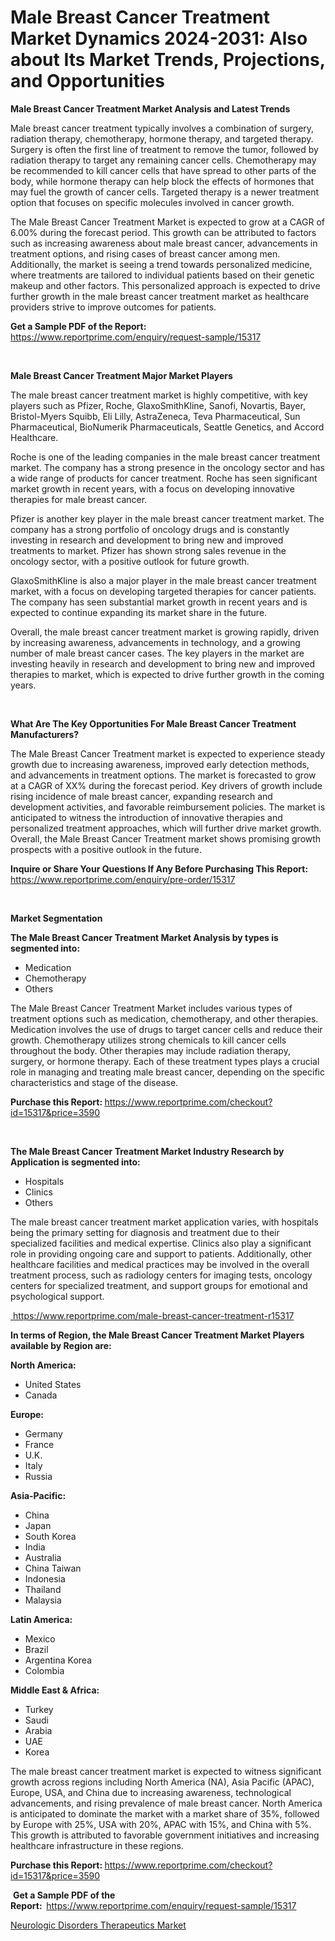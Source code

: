 <p><h1>Male Breast Cancer Treatment Market Dynamics 2024-2031: Also about Its Market Trends, Projections, and Opportunities</h1></p><p><strong>Male Breast Cancer Treatment Market Analysis and Latest Trends</strong></p>
<p><p>Male breast cancer treatment typically involves a combination of surgery, radiation therapy, chemotherapy, hormone therapy, and targeted therapy. Surgery is often the first line of treatment to remove the tumor, followed by radiation therapy to target any remaining cancer cells. Chemotherapy may be recommended to kill cancer cells that have spread to other parts of the body, while hormone therapy can help block the effects of hormones that may fuel the growth of cancer cells. Targeted therapy is a newer treatment option that focuses on specific molecules involved in cancer growth.</p><p>The Male Breast Cancer Treatment Market is expected to grow at a CAGR of 6.00% during the forecast period. This growth can be attributed to factors such as increasing awareness about male breast cancer, advancements in treatment options, and rising cases of breast cancer among men. Additionally, the market is seeing a trend towards personalized medicine, where treatments are tailored to individual patients based on their genetic makeup and other factors. This personalized approach is expected to drive further growth in the male breast cancer treatment market as healthcare providers strive to improve outcomes for patients.</p></p>
<p><strong>Get a Sample PDF of the Report:&nbsp;</strong> <a href="https://www.reportprime.com/enquiry/request-sample/15317">https://www.reportprime.com/enquiry/request-sample/15317</a></p>
<p>&nbsp;</p>
<p><strong>Male Breast Cancer Treatment Major Market Players</strong></p>
<p><p>The male breast cancer treatment market is highly competitive, with key players such as Pfizer, Roche, GlaxoSmithKline, Sanofi, Novartis, Bayer, Bristol-Myers Squibb, Eli Lilly, AstraZeneca, Teva Pharmaceutical, Sun Pharmaceutical, BioNumerik Pharmaceuticals, Seattle Genetics, and Accord Healthcare.</p><p>Roche is one of the leading companies in the male breast cancer treatment market. The company has a strong presence in the oncology sector and has a wide range of products for cancer treatment. Roche has seen significant market growth in recent years, with a focus on developing innovative therapies for male breast cancer.</p><p>Pfizer is another key player in the male breast cancer treatment market. The company has a strong portfolio of oncology drugs and is constantly investing in research and development to bring new and improved treatments to market. Pfizer has shown strong sales revenue in the oncology sector, with a positive outlook for future growth.</p><p>GlaxoSmithKline is also a major player in the male breast cancer treatment market, with a focus on developing targeted therapies for cancer patients. The company has seen substantial market growth in recent years and is expected to continue expanding its market share in the future.</p><p>Overall, the male breast cancer treatment market is growing rapidly, driven by increasing awareness, advancements in technology, and a growing number of male breast cancer cases. The key players in the market are investing heavily in research and development to bring new and improved therapies to market, which is expected to drive further growth in the coming years.</p></p>
<p>&nbsp;</p>
<p><strong>What Are The Key Opportunities For Male Breast Cancer Treatment Manufacturers?</strong></p>
<p><p>The Male Breast Cancer Treatment market is expected to experience steady growth due to increasing awareness, improved early detection methods, and advancements in treatment options. The market is forecasted to grow at a CAGR of XX% during the forecast period. Key drivers of growth include rising incidence of male breast cancer, expanding research and development activities, and favorable reimbursement policies. The market is anticipated to witness the introduction of innovative therapies and personalized treatment approaches, which will further drive market growth. Overall, the Male Breast Cancer Treatment market shows promising growth prospects with a positive outlook in the future.</p></p>
<p><strong>Inquire or Share Your Questions If Any Before Purchasing This Report:</strong> <a href="https://www.reportprime.com/enquiry/pre-order/15317">https://www.reportprime.com/enquiry/pre-order/15317</a></p>
<p>&nbsp;</p>
<p><strong>Market Segmentation</strong></p>
<p><strong>The Male Breast Cancer Treatment Market Analysis by types is segmented into:</strong></p>
<p><ul><li>Medication</li><li>Chemotherapy</li><li>Others</li></ul></p>
<p><p>The Male Breast Cancer Treatment Market includes various types of treatment options such as medication, chemotherapy, and other therapies. Medication involves the use of drugs to target cancer cells and reduce their growth. Chemotherapy utilizes strong chemicals to kill cancer cells throughout the body. Other therapies may include radiation therapy, surgery, or hormone therapy. Each of these treatment types plays a crucial role in managing and treating male breast cancer, depending on the specific characteristics and stage of the disease.</p></p>
<p><strong>Purchase this Report:&nbsp;</strong><a href="https://www.reportprime.com/checkout?id=15317&price=3590">https://www.reportprime.com/checkout?id=15317&price=3590</a></p>
<p>&nbsp;</p>
<p><strong>The Male Breast Cancer Treatment Market Industry Research by Application is segmented into:</strong></p>
<p><ul><li>Hospitals</li><li>Clinics</li><li>Others</li></ul></p>
<p><p>The male breast cancer treatment market application varies, with hospitals being the primary setting for diagnosis and treatment due to their specialized facilities and medical expertise. Clinics also play a significant role in providing ongoing care and support to patients. Additionally, other healthcare facilities and medical practices may be involved in the overall treatment process, such as radiology centers for imaging tests, oncology centers for specialized treatment, and support groups for emotional and psychological support.</p></p>
<p><a href="https://www.reportprime.com/male-breast-cancer-treatment-r15317">&nbsp;https://www.reportprime.com/male-breast-cancer-treatment-r15317</a></p>
<p><strong>In terms of Region, the Male Breast Cancer Treatment Market Players available by Region are:</strong></p>
<p>
    <p> <strong> North America: </strong>
        <ul>
            <li>United States</li>
            <li>Canada</li>
        </ul>
        </p> 
    <p> <strong> Europe: </strong>
        <ul>
            <li>Germany</li>
            <li>France</li>
            <li>U.K.</li>
            <li>Italy</li>
            <li>Russia</li>
        </ul>
        </p> 
    <p> <strong> Asia-Pacific: </strong>
        <ul>
            <li>China</li>
            <li>Japan</li>
            <li>South Korea</li>
            <li>India</li>
            <li>Australia</li>
            <li>China Taiwan</li>
            <li>Indonesia</li>
            <li>Thailand</li>
            <li>Malaysia</li>
        </ul>
        </p> 
    <p> <strong> Latin America: </strong>
        <ul>
            <li>Mexico</li>
            <li>Brazil</li>
            <li>Argentina Korea</li>
            <li>Colombia</li>
        </ul>
        </p> 
    <p> <strong> Middle East & Africa: </strong>
        <ul>
            <li>Turkey</li>
            <li>Saudi</li>
            <li>Arabia</li>
            <li>UAE</li>
            <li>Korea</li>
        </ul>
    </p>
    </p>
<p><p>The male breast cancer treatment market is expected to witness significant growth across regions including North America (NA), Asia Pacific (APAC), Europe, USA, and China due to increasing awareness, technological advancements, and rising prevalence of male breast cancer. North America is anticipated to dominate the market with a market share of 35%, followed by Europe with 25%, USA with 20%, APAC with 15%, and China with 5%. This growth is attributed to favorable government initiatives and increasing healthcare infrastructure in these regions.</p></p>
<p><strong>Purchase this Report: </strong><a href="https://www.reportprime.com/checkout?id=15317&price=3590">https://www.reportprime.com/checkout?id=15317&price=3590</a></p>
<p>&nbsp;<strong>Get a Sample PDF of the Report:&nbsp;&nbsp;</strong><a href="https://www.reportprime.com/enquiry/request-sample/15317">https://www.reportprime.com/enquiry/request-sample/15317</a></p>
<p><strong></strong></p>
<p><p><a href="https://github.com/sifatuddin25/Market-Research-Report-List-2/blob/main/neurologic-disorders-therapeutics-market.md">Neurologic Disorders Therapeutics Market</a></p></p>